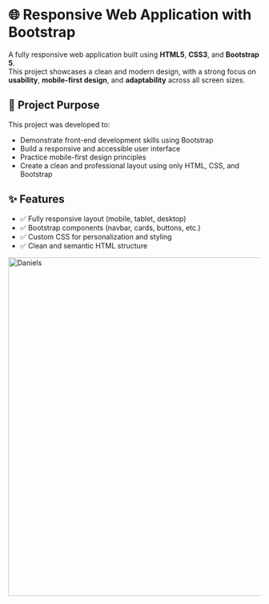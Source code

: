 # 🌐 Responsive Web Application with Bootstrap

A fully responsive web application built using **HTML5**, **CSS3**, and **Bootstrap 5**.  
This project showcases a clean and modern design, with a strong focus on **usability**, **mobile-first design**, and **adaptability** across all screen sizes.

## 🎯 Project Purpose

This project was developed to:

- Demonstrate front-end development skills using Bootstrap  
- Build a responsive and accessible user interface  
- Practice mobile-first design principles  
- Create a clean and professional layout using only HTML, CSS, and Bootstrap

## ✨ Features

- ✅ Fully responsive layout (mobile, tablet, desktop)
- ✅ Bootstrap components (navbar, cards, buttons, etc.)
- ✅ Custom CSS for personalization and styling
- ✅ Clean and semantic HTML structure

<img width="1350" height="676" alt="Daniels" src="https://github.com/user-attachments/assets/85077e8a-ab9e-4f72-9f04-f16b2e6a654b" />
